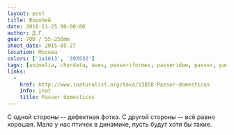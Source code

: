 ```yaml
---
layout: post
title: Воробей
date: 2016-11-25 00:00:00
author: Д.Г.
gear: 70D / 55-250mm
shoot_date: 2015-05-27
location: Москва
colors: ['1a1613', '393532']
tags: [animalia, chordata, aves, passeriformes, passeridae, passer, passer domesticus]
links:
  -
    href: http://www.inaturalist.org/taxa/13858-Passer-domesticus
    info: inat
    title: Passer domesticus
---
```


С одной стороны -- дефектная фотка. С другой стороны -- всё равно хорошая. Мало у нас птичек в динамике, пусть будут хотя бы такие.

